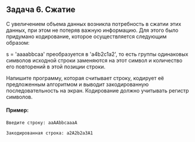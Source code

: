 ## Задача 6. Сжатие
С увеличением объема данных возникла потребность в сжатии этих данных, при этом не потеряв важную информацию. Для этого было придумано кодирование, которое осуществляется следующим образом:

s = 'aaaabbсaa' преобразуется в 'a4b2с1a2', то есть группы одинаковых символов исходной строки заменяются на этот символ и количество его повторений в этой позиции строки.

Напишите программу, которая считывает строку, кодирует её предложенным алгоритмом и выводит закодированную последовательность на экран. Кодирование должно учитывать регистр символов.

#### Пример:
```
Введите строку: aaAAbbсaaaA

Закодированная строка: a2A2b2a3A1
```
